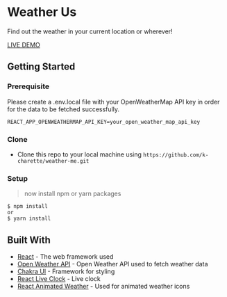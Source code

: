 # Weather Us

Find out the weather in your current location or wherever! 

[LIVE DEMO](https://weather-us.netlify.app/)

## Getting Started

### Prerequisite
Please create a .env.local file with your OpenWeatherMap API key in order for the data to be fetched successfully.
```shell
REACT_APP_OPENWEATHERMAP_API_KEY=your_open_weather_map_api_key
```

### Clone

- Clone this repo to your local machine using `https://github.com/k-charette/weather-me.git`

### Setup

> now install npm or yarn packages

```shell
$ npm install
or
$ yarn install
```

## Built With

* [React](https://reactjs.org/) - The web framework used
* [Open Weather API](https://openweathermap.org/api) - Open Weather API used to fetch weather data
* [Chakra UI](https://chakra-ui.com/) - Framework for styling
* [React Live Clock](https://www.npmjs.com/package/react-live-clock) - Live clock
* [React Animated Weather](https://www.npmjs.com/package/react-animated-weather) - Used for animated weather icons 

